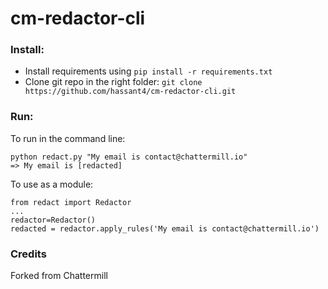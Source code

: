 # cm-redactor-cli

### Install:
 * Install requirements using `pip install -r requirements.txt`
 * Clone git repo in the right folder: `git clone https://github.com/hassant4/cm-redactor-cli.git`

### Run:
To run in the command line:
```
python redact.py "My email is contact@chattermill.io"
=> My email is [redacted]
```
To use as a module:
```
from redact import Redactor
...
redactor=Redactor()
redacted = redactor.apply_rules('My email is contact@chattermill.io')
```

### Credits
Forked from Chattermill
